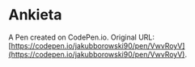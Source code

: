 # Ankieta

A Pen created on CodePen.io. Original URL: [https://codepen.io/jakubborowski90/pen/VwvRoyV](https://codepen.io/jakubborowski90/pen/VwvRoyV).


